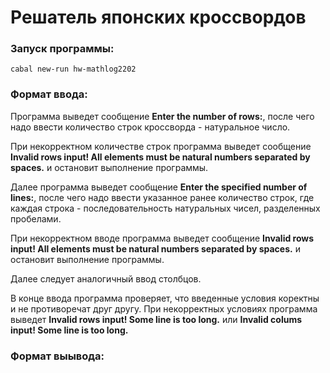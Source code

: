 # Решатель японских кроссвордов


### Запуск программы:

```Console
cabal new-run hw-mathlog2202
```

### Формат ввода:

Программа выведет сообщение **Enter the number of rows:**, после чего надо ввести количество строк кроссворда - натуральное число. 

При некорректном количестве строк программа выведет сообщение **Invalid rows input! All elements must be natural numbers separated by spaces.** и остановит выполнение программы.

Далее программа выведет сообщение **Enter the specified number of lines:**, после чего надо ввести указанное ранее количество строк, где каждая строка - последовательность натуральных чисел, разделенных пробелами. 

При некорректном вводе программа выведет сообщение **Invalid rows input! All elements must be natural numbers separated by spaces.** и остановит выполнение программы.

Далее следует аналогичный ввод столбцов.

В конце ввода программа проверяет, что введенные условия коректны и не противоречат друг другу. При некорректных условиях программа выведет **Invalid rows input! Some line is too long.** или **Invalid colums input! Some line is too long.**


### Формат выывода:




